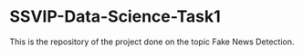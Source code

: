 # SSVIP-Data-Science-Task1
 This is the repository of the project done on the topic Fake News Detection.
